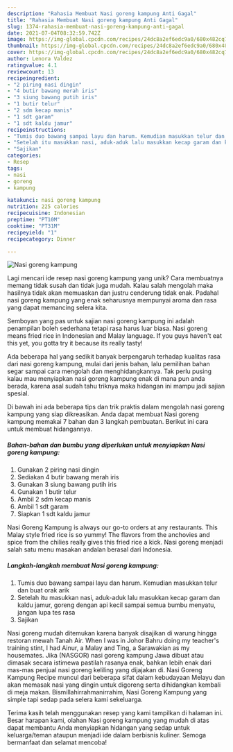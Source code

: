 ```yaml
---
description: "Rahasia Membuat Nasi goreng kampung Anti Gagal"
title: "Rahasia Membuat Nasi goreng kampung Anti Gagal"
slug: 1374-rahasia-membuat-nasi-goreng-kampung-anti-gagal
date: 2021-07-04T08:32:59.742Z
image: https://img-global.cpcdn.com/recipes/24dc8a2ef6edc9a0/680x482cq70/nasi-goreng-kampung-foto-resep-utama.jpg
thumbnail: https://img-global.cpcdn.com/recipes/24dc8a2ef6edc9a0/680x482cq70/nasi-goreng-kampung-foto-resep-utama.jpg
cover: https://img-global.cpcdn.com/recipes/24dc8a2ef6edc9a0/680x482cq70/nasi-goreng-kampung-foto-resep-utama.jpg
author: Lenora Valdez
ratingvalue: 4.1
reviewcount: 13
recipeingredient:
- "2 piring nasi dingin"
- "4 butir bawang merah iris"
- "3 siung bawang putih iris"
- "1 butir telur"
- "2 sdm kecap manis"
- "1 sdt garam"
- "1 sdt kaldu jamur"
recipeinstructions:
- "Tumis duo bawang sampai layu dan harum. Kemudian masukkan telur dan buat orak arik"
- "Setelah itu masukkan nasi, aduk-aduk lalu masukkan kecap garam dan kaldu jamur, goreng dengan api kecil sampai semua bumbu menyatu, jangan lupa tes rasa"
- "Sajikan"
categories:
- Resep
tags:
- nasi
- goreng
- kampung

katakunci: nasi goreng kampung 
nutrition: 225 calories
recipecuisine: Indonesian
preptime: "PT10M"
cooktime: "PT31M"
recipeyield: "1"
recipecategory: Dinner

---
```



![Nasi goreng kampung](https://img-global.cpcdn.com/recipes/24dc8a2ef6edc9a0/680x482cq70/nasi-goreng-kampung-foto-resep-utama.jpg)

Lagi mencari ide resep nasi goreng kampung yang unik? Cara membuatnya memang tidak susah dan tidak juga mudah. Kalau salah mengolah maka hasilnya tidak akan memuaskan dan justru cenderung tidak enak. Padahal nasi goreng kampung yang enak seharusnya mempunyai aroma dan rasa yang dapat memancing selera kita.

Semboyan yang pas untuk sajian nasi goreng kampung ini adalah penampilan boleh sederhana tetapi rasa harus luar biasa. Nasi goreng means fried rice in Indonesian and Malay language. If you guys haven&#39;t eat this yet, you gotta try it because its really tasty!

Ada beberapa hal yang sedikit banyak berpengaruh terhadap kualitas rasa dari nasi goreng kampung, mulai dari jenis bahan, lalu pemilihan bahan segar sampai cara mengolah dan menghidangkannya. Tak perlu pusing kalau mau menyiapkan nasi goreng kampung enak di mana pun anda berada, karena asal sudah tahu triknya maka hidangan ini mampu jadi sajian spesial.


Di bawah ini ada beberapa tips dan trik praktis dalam mengolah nasi goreng kampung yang siap dikreasikan. Anda dapat membuat Nasi goreng kampung memakai 7 bahan dan 3 langkah pembuatan. Berikut ini cara untuk membuat hidangannya.

<!--inarticleads1-->

##### Bahan-bahan dan bumbu yang diperlukan untuk menyiapkan Nasi goreng kampung:

1. Gunakan 2 piring nasi dingin
1. Sediakan 4 butir bawang merah iris
1. Gunakan 3 siung bawang putih iris
1. Gunakan 1 butir telur
1. Ambil 2 sdm kecap manis
1. Ambil 1 sdt garam
1. Siapkan 1 sdt kaldu jamur


Nasi Goreng Kampung is always our go-to orders at any restaurants. This Malay style fried rice is so yummy! The flavors from the anchovies and spice from the chilies really gives this fried rice a kick. Nasi goreng menjadi salah satu menu masakan andalan berasal dari Indonesia. 

<!--inarticleads2-->

##### Langkah-langkah membuat Nasi goreng kampung:

1. Tumis duo bawang sampai layu dan harum. Kemudian masukkan telur dan buat orak arik
1. Setelah itu masukkan nasi, aduk-aduk lalu masukkan kecap garam dan kaldu jamur, goreng dengan api kecil sampai semua bumbu menyatu, jangan lupa tes rasa
1. Sajikan


Nasi goreng mudah ditemukan karena banyak disajikan di warung hingga restoran mewah Tanah Air. When I was in Johor Bahru doing my teacher&#39;s training stint, I had Ainur, a Malay and Ting, a Sarawakian as my housemates. Jika (NASGOR) nasi goreng kampung Jawa dibuat atau dimasak secara istimewa pastilah rasanya enak, bahkan lebih enak dari mas-mas penjual nasi goreng keliling yang dijajakan di. Nasi Goreng Kampung Recipe muncul dari beberapa sifat dalam kebudayaan Melayu dan akan memasak nasi yang dingin untuk digoreng serta dihidangkan kembali di meja makan. Bismillahirrahmanirrahim, Nasi Goreng Kampung yang simple tapi sedap pada selera kami sekeluarga. 

Terima kasih telah menggunakan resep yang kami tampilkan di halaman ini. Besar harapan kami, olahan Nasi goreng kampung yang mudah di atas dapat membantu Anda menyiapkan hidangan yang sedap untuk keluarga/teman ataupun menjadi ide dalam berbisnis kuliner. Semoga bermanfaat dan selamat mencoba!
